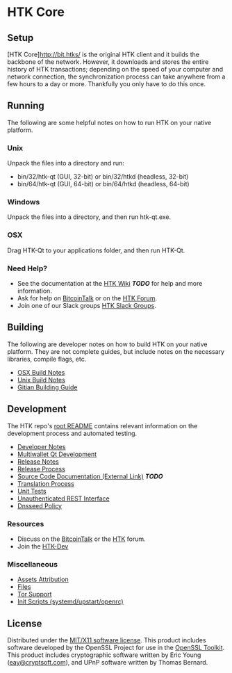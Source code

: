 HTK Core
=====================

Setup
---------------------
[HTK Core]http://bit.htks/ is the original HTK client and it builds the backbone of the network. However, it downloads and stores the entire history of HTK transactions; depending on the speed of your computer and network connection, the synchronization process can take anywhere from a few hours to a day or more. Thankfully you only have to do this once.

Running
---------------------
The following are some helpful notes on how to run HTK on your native platform.

### Unix

Unpack the files into a directory and run:

- bin/32/htk-qt (GUI, 32-bit) or bin/32/htkd (headless, 32-bit)
- bin/64/htk-qt (GUI, 64-bit) or bin/64/htkd (headless, 64-bit)

### Windows

Unpack the files into a directory, and then run htk-qt.exe.

### OSX

Drag HTK-Qt to your applications folder, and then run HTK-Qt.

### Need Help?

* See the documentation at the [HTK Wiki](https://en.bitcoin.it/wiki/Main_Page) ***TODO***
for help and more information.
* Ask for help on [BitcoinTalk](https://bitcointalk.org/index.php?topic=1604893.0) or on the [HTK Forum](https://google.forum.com/).
* Join one of our Slack groups [HTK Slack Groups](https://google.slack.com/).

Building
---------------------
The following are developer notes on how to build HTK on your native platform. They are not complete guides, but include notes on the necessary libraries, compile flags, etc.

- [OSX Build Notes](build-osx.md)
- [Unix Build Notes](build-unix.md)
- [Gitian Building Guide](gitian-building.md)

Development
---------------------
The HTK repo's [root README](https://github.com/HTKCRYPTO/HTK/blob/master/README.md) contains relevant information on the development process and automated testing.

- [Developer Notes](developer-notes.md)
- [Multiwallet Qt Development](multiwallet-qt.md)
- [Release Notes](release-notes.md)
- [Release Process](release-process.md)
- [Source Code Documentation (External Link)](https://dev.visucore.com/bitcoin/doxygen/) ***TODO***
- [Translation Process](translation_process.md)
- [Unit Tests](unit-tests.md)
- [Unauthenticated REST Interface](REST-interface.md)
- [Dnsseed Policy](dnsseed-policy.md)

### Resources

* Discuss on the [BitcoinTalk](https://bitcointalk.org/index.php?topic=1604893.0) or the [HTK](https://google.forum.com/) forum.
* Join the [HTK-Dev](https://google.slack.com/) 

### Miscellaneous
- [Assets Attribution](assets-attribution.md)
- [Files](files.md)
- [Tor Support](tor.md)
- [Init Scripts (systemd/upstart/openrc)](init.md)

License
---------------------
Distributed under the [MIT/X11 software license](http://www.opensource.org/licenses/mit-license.php).
This product includes software developed by the OpenSSL Project for use in the [OpenSSL Toolkit](https://www.openssl.org/). This product includes
cryptographic software written by Eric Young ([eay@cryptsoft.com](mailto:eay@cryptsoft.com)), and UPnP software written by Thomas Bernard.
